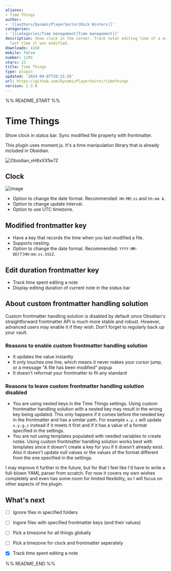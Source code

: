 ```yaml
---
aliases:
- Time Things
author:
- '[[authors/DynamicPlayerSector|Nick Winters]]'
categories:
- '[[categories/Time management|Time management]]'
description: Show clock in the corner. Track total editing time of a note and the
  last time it was modified.
downloads: 4168
mobile: false
number: 1295
stars: 15
title: Time Things
type: plugin
updated: '2024-04-07T20:15:28'
url: https://github.com/DynamicPlayerSector/timethings
version: 1.3.0
---
```


%% README_START %%

# Time Things

Show clock in status bar. Sync modified file property with frontmatter.

This plugin uses moment.js. It's a time manipulation library that is already included in Obsidian.

![Obsidian_vH8xXX5e7Z](https://github.com/DynamicPlayerSector/timethings/assets/65742767/67edb231-1149-4896-a0f1-6cfa2aec3d93)

## Clock

![image](https://github.com/DynamicPlayerSector/timethings/assets/65742767/c2b4c4e0-002b-43ea-8b94-6860d6f7c703)

- Option to change the date format. Recommended: `HH:MM:ss` and `hh:mm A`.
- Option to change update interval.
- Option to use UTC timezone.

## Modified frontmatter key

- Have a key that records the time when you last modified a file.
- Supports nesting.
- Option to change the date format. Recommended: `YYYY-MM-DD[T]HH:mm:ss.SSSZ`.

## Edit duration frontmatter key

- Track time spent editing a note
- Display editing duration of current note in the status bar

## About custom frontmatter handling solution

Custom frontmatter handling solution is disabled by default since Obsidian's straightforward frontmatter API is much more stable and robust. However, advanced users may enable it if they wish.  Don't forget to regularly back up your vault.

### Reasons to enable custom frontmatter handling solution

- It updates the value instantly
- It only touches one line, which means it never makes your cursor jump, or a message "A file has been modified" popup
- It doesn't reformat your frontmatter to fit any standard

### Reasons to leave custom frontmatter handling solution disabled 

- You are using nested keys in the Time Things settings. Using custom frontmatter handling solution with a nested key may result in the wrong key being updated. This only happens if it comes before the needed key in the frontmatter and has a similar path. For example `x.y.z` will update `x.y.g.z` instead if it meets it first and if it has a value of a format specified in the settings.
- You are not using templates populated with needed variables to create notes. Using custom frontmatter handling solution works best with templates since it doesn't create a key for you if it doesn't already exist. Also it doesn't update null values or the values of the format different from the one specified in the settings.

I may improve it further in the future, but for that I feel like I'd have to write a full-blown YAML parser from scratch. For now it covers my own wishes completely and even has some room for limited flexibility, so I will focus on other aspects of the plugin.

## What's next

- [ ] Ignore files in specified folders
- [ ] Ingore files with specified frontmatter keys (and their values)
- [ ] Pick a timezone for all things globally
- [ ] Pick a timezone for clock and frontmatter seperately
- [x] Track time spent editing a note


%% README_END %%